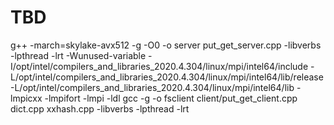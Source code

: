 # TBD

g++ -march=skylake-avx512 -g -O0 -o server put_get_server.cpp -libverbs -lpthread -lrt -Wunused-variable -I/opt/intel/compilers_and_libraries_2020.4.304/linux/mpi/intel64/include -L/opt/intel/compilers_and_libraries_2020.4.304/linux/mpi/intel64/lib/release -L/opt/intel/compilers_and_libraries_2020.4.304/linux/mpi/intel64/lib -lmpicxx -lmpifort -lmpi -ldl
gcc -g -o fsclient client/put_get_client.cpp dict.cpp xxhash.cpp -libverbs -lpthread -lrt

